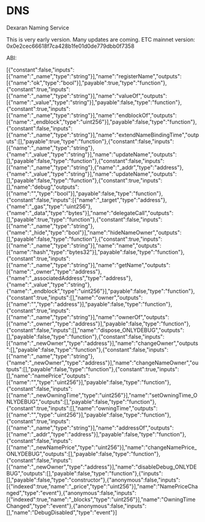 # DNS
Dexaran Naming Service

This is very early version. Many updates are coming.
ETC mainnet version: 0x0e2cec66618f7ca428b1fe01d0de779dbb0f7358

ABI:

[{"constant":false,"inputs":[{"name":"_name","type":"string"}],"name":"registerName","outputs":[{"name":"ok","type":"bool"}],"payable":true,"type":"function"},{"constant":true,"inputs":[{"name":"_name","type":"string"}],"name":"valueOf","outputs":[{"name":"_value","type":"string"}],"payable":false,"type":"function"},{"constant":true,"inputs":[{"name":"_name","type":"string"}],"name":"endblockOf","outputs":[{"name":"_endblock","type":"uint256"}],"payable":false,"type":"function"},{"constant":false,"inputs":[{"name":"_name","type":"string"}],"name":"extendNameBindingTime","outputs":[],"payable":true,"type":"function"},{"constant":false,"inputs":[{"name":"_name","type":"string"},{"name":"_value","type":"string"}],"name":"updateName","outputs":[],"payable":false,"type":"function"},{"constant":false,"inputs":[{"name":"_name","type":"string"},{"name":"_addr","type":"address"},{"name":"_value","type":"string"}],"name":"updateName","outputs":[],"payable":false,"type":"function"},{"constant":true,"inputs":[],"name":"debug","outputs":[{"name":"","type":"bool"}],"payable":false,"type":"function"},{"constant":false,"inputs":[{"name":"_target","type":"address"},{"name":"_gas","type":"uint256"},{"name":"_data","type":"bytes"}],"name":"delegateCall","outputs":[],"payable":true,"type":"function"},{"constant":false,"inputs":[{"name":"_name","type":"string"},{"name":"_hide","type":"bool"}],"name":"hideNameOwner","outputs":[],"payable":false,"type":"function"},{"constant":true,"inputs":[{"name":"_name","type":"string"}],"name":"name","outputs":[{"name":"hash","type":"bytes32"}],"payable":false,"type":"function"},{"constant":true,"inputs":[{"name":"_name","type":"string"}],"name":"getName","outputs":[{"name":"_owner","type":"address"},{"name":"_associatedAddress","type":"address"},{"name":"_value","type":"string"},{"name":"_endblock","type":"uint256"}],"payable":false,"type":"function"},{"constant":true,"inputs":[],"name":"owner","outputs":[{"name":"","type":"address"}],"payable":false,"type":"function"},{"constant":true,"inputs":[{"name":"_name","type":"string"}],"name":"ownerOf","outputs":[{"name":"_owner","type":"address"}],"payable":false,"type":"function"},{"constant":false,"inputs":[],"name":"dispose_ONLYDEBUG","outputs":[],"payable":false,"type":"function"},{"constant":false,"inputs":[{"name":"_newOwner","type":"address"}],"name":"changeOwner","outputs":[],"payable":false,"type":"function"},{"constant":false,"inputs":[{"name":"_name","type":"string"},{"name":"_newOwner","type":"address"}],"name":"changeNameOwner","outputs":[],"payable":false,"type":"function"},{"constant":true,"inputs":[],"name":"namePrice","outputs":[{"name":"","type":"uint256"}],"payable":false,"type":"function"},{"constant":false,"inputs":[{"name":"_newOwningTime","type":"uint256"}],"name":"setOwningTime_ONLYDEBUG","outputs":[],"payable":false,"type":"function"},{"constant":true,"inputs":[],"name":"owningTime","outputs":[{"name":"","type":"uint256"}],"payable":false,"type":"function"},{"constant":true,"inputs":[{"name":"_name","type":"string"}],"name":"addressOf","outputs":[{"name":"_addr","type":"address"}],"payable":false,"type":"function"},{"constant":false,"inputs":[{"name":"_newNamePrice","type":"uint256"}],"name":"changeNamePrice_ONLYDEBUG","outputs":[],"payable":false,"type":"function"},{"constant":false,"inputs":[{"name":"_newOwner","type":"address"}],"name":"disableDebug_ONLYDEBUG","outputs":[],"payable":false,"type":"function"},{"inputs":[],"payable":false,"type":"constructor"},{"anonymous":false,"inputs":[{"indexed":true,"name":"_price","type":"uint256"}],"name":"NamePriceChanged","type":"event"},{"anonymous":false,"inputs":[{"indexed":true,"name":"_blocks","type":"uint256"}],"name":"OwningTimeChanged","type":"event"},{"anonymous":false,"inputs":[],"name":"DebugDisabled","type":"event"}]
